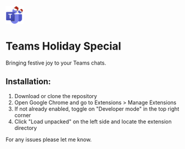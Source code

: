 <img src="assets/icon48.png" width=48px height=48px>

# Teams Holiday Special
Bringing festive joy to your Teams chats.


## Installation:
1. Download or clone the repository
2. Open Google Chrome and go to Extensions > Manage Extensions
3. If not already enabled, toggle on "Developer mode" in the top right corner
4. Click "Load unpacked" on the left side and locate the extension directory

For any issues please let me know.
